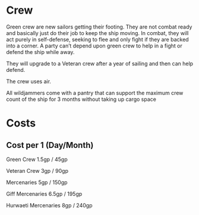 # Crew 
Green crew are new sailors getting their footing. They are not combat ready and basically just do their job to keep the ship moving. In combat, they will act purely in self-defense, seeking to flee and only fight if they are backed into a corner. A party can’t depend upon green crew to help in a fight or defend the ship while away.

They will upgrade to a Veteran crew after a year of sailing and then can help defend.

The crew uses air.

All wildjammers come with a pantry that can support the maximum crew count of the ship for 3 months without taking up cargo space

# Costs

## Cost per 1 (Day/Month) 

Green Crew 1.5gp / 45gp 

Veteran Crew 3gp / 90gp 

Mercenaries 5gp / 150gp 

Giff Mercenaries 6.5gp / 195gp 

Hurwaeti Mercenaries 8gp / 240gp